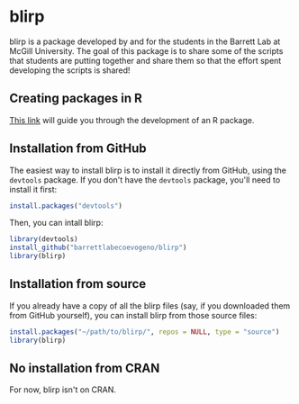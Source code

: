 # blirp

blirp is a package developed by and for the students in the Barrett Lab at McGill University. The goal of this package is to share some of the scripts that students are putting together and share them so that the effort spent developing the scripts is shared! 

## Creating packages in R 
[This link](https://r-mageddon.netlify.com/post/writing-an-r-package-from-scratch/) will guide you through the development of an R package. 

## Installation from GitHub

The easiest way to install blirp is to install it directly from GitHub, using the `devtools` package. If you don't have the `devtools` package, you'll need to install it first:

```r
install.packages("devtools")
```

Then, you can intall blirp:

```r
library(devtools)
install_github("barrettlabecoevogeno/blirp") 
library(blirp)
```

## Installation from source

If you already have a copy of all the blirp files (say, if you downloaded them from GitHub yourself), you can install blirp from those source files:

```r
install.packages("~/path/to/blirp/", repos = NULL, type = "source")
library(blirp)
```

## No installation from CRAN

For now, blirp isn't on CRAN. 

